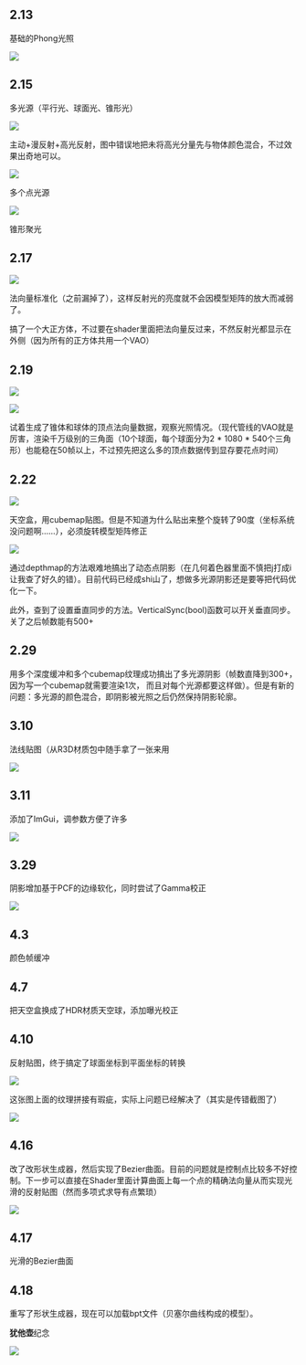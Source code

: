 ## 2.13

基础的Phong光照

![](https://github.com/HummaWhite/GL-Try/blob/master/%E7%BA%B9%E7%90%86/md-pics/OpenGL-Try%202020_2_13%2023_04_06.png)

## 2.15

多光源（平行光、球面光、锥形光）

![](https://github.com/HummaWhite/GL-Try/blob/master/%E7%BA%B9%E7%90%86/md-pics/OpenGL-Try%202020_2_14%2014_37_12.png)

主动+漫反射+高光反射，图中错误地把未将高光分量先与物体颜色混合，不过效果出奇地可以。

![](https://github.com/HummaWhite/GL-Try/blob/master/%E7%BA%B9%E7%90%86/md-pics/OpenGL-Try%202020_2_15%2019_55_18.png)

多个点光源

![](https://github.com/HummaWhite/GL-Try/blob/master/%E7%BA%B9%E7%90%86/md-pics/OpenGL-Try%202020_2_15%2020_38_32.png)

锥形聚光

## 2.17

![](https://github.com/HummaWhite/GL-Try/blob/master/%E7%BA%B9%E7%90%86/md-pics/OpenGL-Try%202020_2_17%2016_51_32%20(3).png)

法向量标准化（之前漏掉了），这样反射光的亮度就不会因模型矩阵的放大而减弱了。

搞了一个大正方体，不过要在shader里面把法向量反过来，不然反射光都显示在外侧（因为所有的正方体共用一个VAO）

## 2.19

![](https://github.com/HummaWhite/GL-Try/blob/master/%E7%BA%B9%E7%90%86/md-pics/OpenGL-Try%202020_2_19%2011_55_56.png)

![](https://github.com/HummaWhite/GL-Try/blob/master/%E7%BA%B9%E7%90%86/md-pics/OpenGL-Try%202020_2_19%2012_53_03.png)

试着生成了锥体和球体的顶点法向量数据，观察光照情况。（现代管线的VAO就是厉害，渲染千万级别的三角面（10个球面，每个球面分为2 * 1080 * 540个三角形）也能稳在50帧以上，不过预先把这么多的顶点数据传到显存要花点时间）

## 2.22

![](https://github.com/HummaWhite/GL-Try/blob/master/%E7%BA%B9%E7%90%86/md-pics/OpenGL-Try%202020_2_21%2017_35_36.png)

天空盒，用cubemap贴图。但是不知道为什么贴出来整个旋转了90度（坐标系统没问题啊……），必须旋转模型矩阵修正

![](https://github.com/HummaWhite/GL-Try/blob/master/%E7%BA%B9%E7%90%86/md-pics/OpenGL-Try%202020_2_23%2013_04_45.png)

通过depthmap的方法艰难地搞出了动态点阴影（在几何着色器里面不慎把j打成i让我查了好久的错）。目前代码已经成shi山了，想做多光源阴影还是要等把代码优化一下。

此外，查到了设置垂直同步的方法。VerticalSync(bool)函数可以开关垂直同步。关了之后帧数能有500+

## 2.29

用多个深度缓冲和多个cubemap纹理成功搞出了多光源阴影（帧数直降到300+，因为写一个cubemap就需要渲染1次， 而且对每个光源都要这样做）。但是有新的问题：多光源的颜色混合，即阴影被光照之后仍然保持阴影轮廓。

## 3.10

法线贴图（从R3D材质包中随手拿了一张来用

![](https://github.com/HummaWhite/GL-Try/blob/master/%E7%BA%B9%E7%90%86/md-pics/OpenGL-Try%202020_3_10%2023_00_50%20(1).png)

## 3.11

添加了ImGui，调参数方便了许多

![](https://raw.staticdn.net/HummaWhite/GL-Try/master/纹理/md-pics/OpenGL-Try%202020_3_18%2019_44_36.png)



## 3.29

阴影增加基于PCF的边缘软化，同时尝试了Gamma校正

![](https://raw.staticdn.net/HummaWhite/GL-Try/master/纹理/md-pics/OpenGL-Try%202020_3_29%2019_48_19.png)



## 4.3

颜色帧缓冲



## 4.7

把天空盒换成了HDR材质天空球，添加曝光校正



## 4.10

反射贴图，终于搞定了球面坐标到平面坐标的转换

![](https://raw.staticdn.net/HummaWhite/GL-Try/master/纹理/md-pics/OpenGL-Try%202020_4_10%2023_11_07.png)

这张图上面的纹理拼接有瑕疵，实际上问题已经解决了（其实是传错截图了）

![](https://raw.staticdn.net/HummaWhite/GL-Try/master/纹理/md-pics/OpenGL-Try%202020_4_10%2017_29_19.png)



## 4.16

改了改形状生成器，然后实现了Bezier曲面。目前的问题就是控制点比较多不好控制。下一步可以直接在Shader里面计算曲面上每一个点的精确法向量从而实现光滑的反射贴图（然而多项式求导有点繁琐）

![](https://raw.staticdn.net/HummaWhite/GL-Try/master/纹理/md-pics/OpenGL-Try%202020_4_16%2020_48_47.png)



## 4.17

光滑的Bezier曲面



## 4.18

重写了形状生成器，现在可以加载bpt文件（贝塞尔曲线构成的模型）。

**犹他壶**纪念

![](https://raw.staticdn.net/HummaWhite/GL-Try/master/纹理/md-pics/OpenGL-Try%202020_4_18%2020_39_07.png)